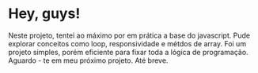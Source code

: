 <h1>Hey, guys!</h1>
<p>
Neste projeto, tentei ao máximo por em prática a base do javascript. 
Pude explorar conceitos como loop, responsividade e métdos de array.
Foi um projeto simples, porém eficiente para fixar toda a lógica de programação.
Aguardo - te em meu próximo projeto. 
Até breve.
</p>
